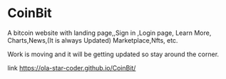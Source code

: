 # CoinBit
A bitcoin website with landing page,,Sign in ,Login page, Learn More, Charts,News,(It is always Updated) Marketplace,Nfts, etc.

Work is moving and it will be getting updated so stay around the corner.

link  https://ola-star-coder.github.io/CoinBit/
